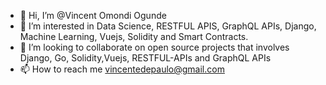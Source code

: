 - 👋 Hi, I’m @Vincent Omondi Ogunde
- 👀 I’m interested in Data Science, RESTFUL APIS, GraphQL APIs, Django, Machine Learning, Vuejs, Solidity and Smart Contracts.
- 💞️ I’m looking to collaborate on open source projects that involves Django, Go, Solidity,Vuejs, RESTFUL-APIs and GraphQL APIs
- 📫 How to reach me vincentedepaulo@gmail.com

<!---
larnTechGeeks/larnTechGeeks is a ✨ special ✨ repository because its `README.md` (this file) appears on your GitHub profile.
You can click the Preview link to take a look at your changes.
--->
